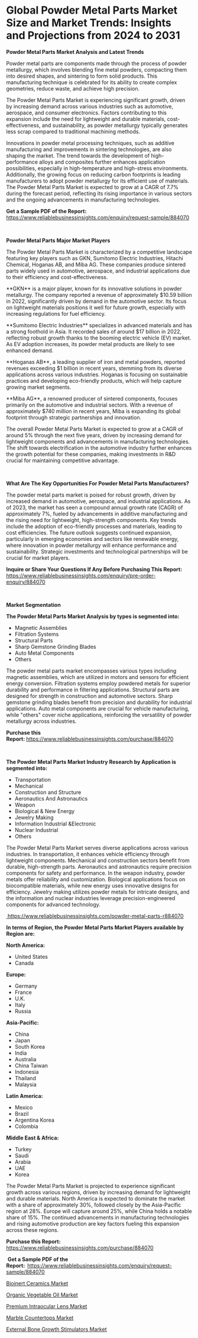 <p><h1>Global Powder Metal Parts Market Size and Market Trends: Insights and Projections from 2024 to 2031</h1></p><p><strong>Powder Metal Parts Market Analysis and Latest Trends</strong></p>
<p><p>Powder metal parts are components made through the process of powder metallurgy, which involves blending fine metal powders, compacting them into desired shapes, and sintering to form solid products. This manufacturing technique is celebrated for its ability to create complex geometries, reduce waste, and achieve high precision. </p><p>The Powder Metal Parts Market is experiencing significant growth, driven by increasing demand across various industries such as automotive, aerospace, and consumer electronics. Factors contributing to this expansion include the need for lightweight and durable materials, cost-effectiveness, and sustainability, as powder metallurgy typically generates less scrap compared to traditional machining methods.</p><p>Innovations in powder metal processing techniques, such as additive manufacturing and improvements in sintering technologies, are also shaping the market. The trend towards the development of high-performance alloys and composites further enhances application possibilities, especially in high-temperature and high-stress environments. Additionally, the growing focus on reducing carbon footprints is leading manufacturers to adopt powder metallurgy for its efficient use of materials. The Powder Metal Parts Market is expected to grow at a CAGR of 7.7% during the forecast period, reflecting its rising importance in various sectors and the ongoing advancements in manufacturing technologies.</p></p>
<p><strong>Get a Sample PDF of the Report:&nbsp;</strong> <a href="https://www.reliablebusinessinsights.com/enquiry/request-sample/884070?utm_campaign=63&utm_medium=2&utm_source=Github&utm_content=ia&utm_term=07112024&utm_id=powder-metal-parts">https://www.reliablebusinessinsights.com/enquiry/request-sample/884070</a></p>
<p>&nbsp;</p>
<p><strong>Powder Metal Parts Major Market Players</strong></p>
<p><p>The Powder Metal Parts Market is characterized by a competitive landscape featuring key players such as GKN, Sumitomo Electric Industries, Hitachi Chemical, Hoganas AB, and Miba AG. These companies produce sintered parts widely used in automotive, aerospace, and industrial applications due to their efficiency and cost-effectiveness.</p><p>**GKN** is a major player, known for its innovative solutions in powder metallurgy. The company reported a revenue of approximately $10.59 billion in 2022, significantly driven by demand in the automotive sector. Its focus on lightweight materials positions it well for future growth, especially with increasing regulations for fuel efficiency.</p><p>**Sumitomo Electric Industries** specializes in advanced materials and has a strong foothold in Asia. It recorded sales of around $17 billion in 2022, reflecting robust growth thanks to the booming electric vehicle (EV) market. As EV adoption increases, its powder metal products are likely to see enhanced demand.</p><p>**Hoganas AB**, a leading supplier of iron and metal powders, reported revenues exceeding $1 billion in recent years, stemming from its diverse applications across various industries. Hoganas is focusing on sustainable practices and developing eco-friendly products, which will help capture growing market segments.</p><p>**Miba AG**, a renowned producer of sintered components, focuses primarily on the automotive and industrial sectors. With a revenue of approximately $740 million in recent years, Miba is expanding its global footprint through strategic partnerships and innovation.</p><p>The overall Powder Metal Parts Market is expected to grow at a CAGR of around 5% through the next five years, driven by increasing demand for lightweight components and advancements in manufacturing technologies. The shift towards electrification in the automotive industry further enhances the growth potential for these companies, making investments in R&D crucial for maintaining competitive advantage.</p></p>
<p>&nbsp;</p>
<p><strong>What Are The Key Opportunities For Powder Metal Parts Manufacturers?</strong></p>
<p><p>The powder metal parts market is poised for robust growth, driven by increased demand in automotive, aerospace, and industrial applications. As of 2023, the market has seen a compound annual growth rate (CAGR) of approximately 7%, fueled by advancements in additive manufacturing and the rising need for lightweight, high-strength components. Key trends include the adoption of eco-friendly processes and materials, leading to cost efficiencies. The future outlook suggests continued expansion, particularly in emerging economies and sectors like renewable energy, where innovation in powder metallurgy will enhance performance and sustainability. Strategic investments and technological partnerships will be crucial for market players.</p></p>
<p><strong>Inquire or Share Your Questions If Any Before Purchasing This Report:</strong> <a href="https://www.reliablebusinessinsights.com/enquiry/pre-order-enquiry/884070?utm_campaign=63&utm_medium=2&utm_source=Github&utm_content=ia&utm_term=07112024&utm_id=powder-metal-parts">https://www.reliablebusinessinsights.com/enquiry/pre-order-enquiry/884070</a></p>
<p>&nbsp;</p>
<p><strong>Market Segmentation</strong></p>
<p><strong>The Powder Metal Parts Market Analysis by types is segmented into:</strong></p>
<p><ul><li>Magnetic Assemblies</li><li>Filtration Systems</li><li>Structural Parts</li><li>Sharp Gemstone Grinding Blades</li><li>Auto Metal Components</li><li>Others</li></ul></p>
<p><p>The powder metal parts market encompasses various types including magnetic assemblies, which are utilized in motors and sensors for efficient energy conversion. Filtration systems employ powdered metals for superior durability and performance in filtering applications. Structural parts are designed for strength in construction and automotive sectors. Sharp gemstone grinding blades benefit from precision and durability for industrial applications. Auto metal components are crucial for vehicle manufacturing, while "others" cover niche applications, reinforcing the versatility of powder metallurgy across industries.</p></p>
<p><strong>Purchase this Report:&nbsp;</strong><a href="https://www.reliablebusinessinsights.com/purchase/884070?utm_campaign=63&utm_medium=2&utm_source=Github&utm_content=ia&utm_term=07112024&utm_id=powder-metal-parts">https://www.reliablebusinessinsights.com/purchase/884070</a></p>
<p>&nbsp;</p>
<p><strong>The Powder Metal Parts Market Industry Research by Application is segmented into:</strong></p>
<p><ul><li>Transportation</li><li>Mechanical</li><li>Construction and Structure</li><li>Aeronautics And Astronautics</li><li>Weapon</li><li>Biological & New Energy</li><li>Jewelry Making</li><li>Information Industrial &Electronic</li><li>Nuclear Industrial</li><li>Others</li></ul></p>
<p><p>The Powder Metal Parts Market serves diverse applications across various industries. In transportation, it enhances vehicle efficiency through lightweight components. Mechanical and construction sectors benefit from durable, high-strength parts. Aeronautics and astronautics require precision components for safety and performance. In the weapon industry, powder metals offer reliability and customization. Biological applications focus on biocompatible materials, while new energy uses innovative designs for efficiency. Jewelry making utilizes powder metals for intricate designs, and the information and nuclear industries leverage precision-engineered components for advanced technology.</p></p>
<p><a href="https://www.reliablebusinessinsights.com/powder-metal-parts-r884070?utm_campaign=63&utm_medium=2&utm_source=Github&utm_content=ia&utm_term=07112024&utm_id=powder-metal-parts">&nbsp;https://www.reliablebusinessinsights.com/powder-metal-parts-r884070</a></p>
<p><strong>In terms of Region, the Powder Metal Parts Market Players available by Region are:</strong></p>
<p>
    <p> <strong> North America: </strong>
        <ul>
            <li>United States</li>
            <li>Canada</li>
        </ul>
        </p> 
    <p> <strong> Europe: </strong>
        <ul>
            <li>Germany</li>
            <li>France</li>
            <li>U.K.</li>
            <li>Italy</li>
            <li>Russia</li>
        </ul>
        </p> 
    <p> <strong> Asia-Pacific: </strong>
        <ul>
            <li>China</li>
            <li>Japan</li>
            <li>South Korea</li>
            <li>India</li>
            <li>Australia</li>
            <li>China Taiwan</li>
            <li>Indonesia</li>
            <li>Thailand</li>
            <li>Malaysia</li>
        </ul>
        </p> 
    <p> <strong> Latin America: </strong>
        <ul>
            <li>Mexico</li>
            <li>Brazil</li>
            <li>Argentina Korea</li>
            <li>Colombia</li>
        </ul>
        </p> 
    <p> <strong> Middle East & Africa: </strong>
        <ul>
            <li>Turkey</li>
            <li>Saudi</li>
            <li>Arabia</li>
            <li>UAE</li>
            <li>Korea</li>
        </ul>
    </p>
    </p>
<p><p>The Powder Metal Parts Market is projected to experience significant growth across various regions, driven by increasing demand for lightweight and durable materials. North America is expected to dominate the market with a share of approximately 30%, followed closely by the Asia-Pacific region at 28%. Europe will capture around 25%, while China holds a notable share of 15%. The continued advancements in manufacturing technologies and rising automotive production are key factors fueling this expansion across these regions.</p></p>
<p><strong>Purchase this Report: </strong><a href="https://www.reliablebusinessinsights.com/purchase/884070?utm_campaign=63&utm_medium=2&utm_source=Github&utm_content=ia&utm_term=07112024&utm_id=powder-metal-parts">https://www.reliablebusinessinsights.com/purchase/884070</a></p>
<p>&nbsp;<strong>Get a Sample PDF of the Report:&nbsp;&nbsp;</strong><a href="https://www.reliablebusinessinsights.com/enquiry/request-sample/884070?utm_campaign=63&utm_medium=2&utm_source=Github&utm_content=ia&utm_term=07112024&utm_id=powder-metal-parts">https://www.reliablebusinessinsights.com/enquiry/request-sample/884070</a></p>
<p><strong></strong></p>
<p><p><a href="https://issuu.com/reportprime-2/docs/bioinert-ceramics-market-size-2030._018de517002c61?utm_campaign=63&utm_medium=2&utm_source=Github&utm_content=ia&utm_term=07112024&utm_id=powder-metal-parts">Bioinert Ceramics Market</a></p><p><a href="https://github.com/kimhelmer83/Market-Research-Report-List-1/blob/main/organic-vegetable-oil-market.md?utm_campaign=63&utm_medium=2&utm_source=Github&utm_content=ia&utm_term=07112024&utm_id=powder-metal-parts">Organic Vegetable Oil Market</a></p><p><a href="https://issuu.com/reportprime-2/docs/premium-intraocular-lens-market-siz_b2df0a31f3de57?utm_campaign=63&utm_medium=2&utm_source=Github&utm_content=ia&utm_term=07112024&utm_id=powder-metal-parts">Premium Intraocular Lens Market</a></p><p><a href="https://github.com/maq4brod/Market-Research-Report-List-1/blob/main/marble-countertops-market.md?utm_campaign=63&utm_medium=2&utm_source=Github&utm_content=ia&utm_term=07112024&utm_id=powder-metal-parts">Marble Countertops Market</a></p><p><a href="https://issuu.com/reportprime-2/docs/external-bone-growth-stimulators-ma_8db7aa30c042ce?utm_campaign=63&utm_medium=2&utm_source=Github&utm_content=ia&utm_term=07112024&utm_id=powder-metal-parts">External Bone Growth Stimulators Market</a></p></p>